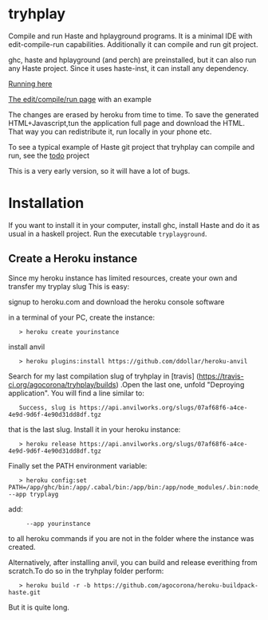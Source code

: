 
tryhplay
========

Compile and run Haste and hplayground programs.
It is a minimal IDE with edit-compile-run
capabilities. Additionally it can compile and run git project.

ghc, haste and hplayground (and perch) are preinstalled, but it can also run any
Haste project. Since it uses haste-inst, it can install any dependency.

[Running here](http://tryplayg.herokuapp.com)

[The edit/compile/run page](http://tryplayg.herokuapp.com/try/pascaltriangle.hs/edit) with an example


The changes are erased by heroku from time to time.
To save the generated HTML+Javascript,tun the application full page and download the HTML. That
way you can redistribute it, run locally in your phone etc.

To see a typical example of Haste git project that tryhplay can compile and run, see the [todo](https://github.com/agocorona/hplay-todo) project

This is a very early version, so it will have a lot of bugs.

Installation
============
If you want to install it in your computer, install ghc, install Haste and do it as usual in a
haskell project. Run the executable `tryplayground`.

Create a Heroku instance
------------------------

Since my heroku instance has limited resources, create your own and transfer my tryplay slug
This is easy:

signup to heroku.com and download the heroku console software

in a terminal of your PC, create the instance:

       > heroku create yourinstance

install anvil

       > heroku plugins:install https://github.com/ddollar/heroku-anvil

Search for my last compilation slug of tryhplay in [travis] (https://travis-ci.org/agocorona/tryhplay/builds)
.Open the last one, unfold "Deproying application". You will find a line similar to:

       Success, slug is https://api.anvilworks.org/slugs/07af68f6-a4ce-4e9d-9d6f-4e90d31dd8df.tgz

that is the last slug. Install it in your heroku instance:

       > heroku release https://api.anvilworks.org/slugs/07af68f6-a4ce-4e9d-9d6f-4e90d31dd8df.tgz

Finally set the PATH environment variable:

       > heroku config:set PATH=/app/ghc/bin:/app/.cabal/bin:/app/bin:/app/node_modules/.bin:node_modules/.bin:/app/bin:/app/node_modules/.bin:/usr/local/bin:/usr/bin:/bin --app tryplayg

add:

         --app yourinstance


to all heroku commands if you are not in the folder where the instance was created.


Alternatively, after installing anvil, you can build and release everithing from scratch.To do so
in the tryhplay folder perform:

       > heroku build -r -b https://github.com/agocorona/heroku-buildpack-haste.git

But it is quite long.




